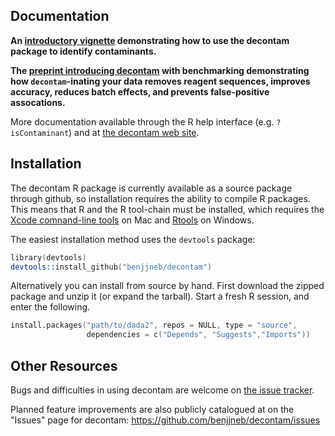 ## Documentation

**An [introductory vignette](https://benjjneb.github.io/decontam/vignettes/decontam_intro.html) demonstrating how to use the decontam package to identify contaminants.**

**The [preprint introducing decontam](https://doi.org/10.1101/221499) with benchmarking demonstrating how `decontam`-inating your data removes reagent sequences, improves accuracy, reduces batch effects, and prevents false-positive assocations.**

More documentation available through the R help interface (e.g. `?isContaminant`) and at [the decontam web site](https://benjjneb.github.io/decontam).

## Installation

The decontam R package is currently available as a source package through github, so installation requires the ability to compile R packages. This means that R and the R tool-chain must be installed, which requires the [Xcode comnand-line tools](http://railsapps.github.io/xcode-command-line-tools.html) on Mac and [Rtools](https://cran.r-project.org/bin/windows/Rtools/) on Windows.

The easiest installation method uses the `devtools` package:

```S
library(devtools)
devtools::install_github("benjjneb/decontam")
```

Alternatively you can install from source by hand. First download the zipped package and unzip it (or expand the tarball). Start a fresh R session, and enter the following.

```S
install.packages("path/to/dada2", repos = NULL, type = "source",
                 dependencies = c("Depends", "Suggests","Imports"))
```

## Other Resources

Bugs and difficulties in using decontam are welcome on [the issue tracker](https://github.com/benjjneb/decontam/issues).

Planned feature improvements are also publicly catalogued at on the "Issues" page for decontam: https://github.com/benjjneb/decontam/issues
